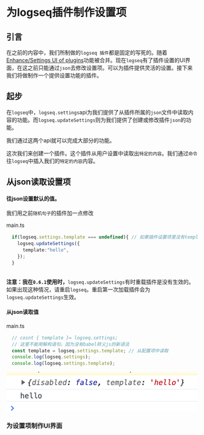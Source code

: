 # 为logseq插件制作设置项

## 引言

在之前的内容中，我们所制做的`logseq 插件`都是固定的写死的。随着[Enhance/Settings UI of plugins](https://github.com/logseq/logseq/pull/4035)功能被合并。现在`logseq`有了插件设置的UI界面，在这之前只能通过`json`去修改设置项。可以为插件提供灵活的设置。接下来我们将做制作一个提供设置功能的插件。

## 起步

在`logseq`中，`logseq.settings`api为我们提供了从插件所属的`json`文件中读取内容的功能。而`logseq.updateSettings`则为我们提供了创建或修改插件`json`的功能。

我们通过这两个api就可以完成大部分的功能。

这次我们来创建一个插件。这个插件从用户设置中读取出`特定的内容`。我们通过`命令`往`logseq`中插入我们的`特定的内容`内容。

## 从json读取设置项

#### 往json设置默认的值。

我们用之前`随机句子`的插件加一点修改

main.ts

```typescript
  if(logseq.settings.template === undefined){ // 如果插件设置项里没有template。既可以认为第一次打开插件。这里往里面写配置项
    logseq.updateSettings({
      template:"hello",
    });
  }
	
```

**注意：我在`0.6.1`使用时，**`logseq.updateSettings`有时重载插件是没有生效的。如果出现这种情况，请重启`logseq`。重启第一次加载插件会为`logseq.updateSettings`生效。

#### 从json读取值

main.ts

```typescript
  // cosnt { template }= logseq.settings;
  // 这里不能用解构语句。因为没有babel转义js的新语法
  const template = logseq.settings.template; // 从配置项中读取
  console.log(logseq.settings);
  console.log(logseq.settings.template);
```

![](../.gitbook/assets/38.png)

### 为设置项制作UI界面
